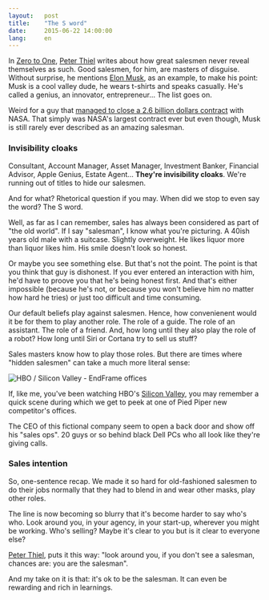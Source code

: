 ```yaml
---
layout:   post
title:    "The S word"
date:     2015-06-22 14:00:00
lang:     en
---
```


In [Zero to One](http://zerotoonebook.com), [Peter Thiel](http://en.wikipedia.org/wiki/Peter_Thiel) writes about how great salesmen never reveal themselves as such. Good salesmen, for him, are masters of disguise. Without surprise, he mentions [Elon Musk](http://en.wikipedia.org/wiki/Elon_Musk), as an example, to make his point: Musk is a cool valley dude, he wears t-shirts and speaks casually. He's called a genius, an innovator, entrepreneur... The list goes on.

Weird for a guy that [managed to close a 2.6 billion dollars contract](http://qz.com/281619/what-it-took-for-elon-musks-spacex-to-disrupt-boeing-leapfrog-nasa-and-become-a-serious-space-company/) with NASA. That simply was NASA's largest contract ever but even though, Musk is still rarely ever described as an amazing salesman.

### Invisibility cloaks

Consultant, Account Manager, Asset Manager, Investment Banker, Financial Advisor, Apple Genius, Estate Agent... **They're invisibility cloaks**. We're running out of titles to hide our salesmen.

And for what? Rhetorical question if you may. When did we stop to even say the word? The S word.

Well, as far as I can remember, sales has always been considered as part of "the old world". If I say "salesman", I know what you're picturing. A 40ish years old male with a suitcase. Slightly overweight. He likes liquor more than liquor likes him. His smile doesn't look so honest.

Or maybe you see something else. But that's not the point. The point is that you think that guy is dishonest. If you ever entered an interaction with him, he'd have to proove you that he's being honest first. And that's either impossible (because he's not, or because you won't believe him no matter how hard he tries) or just too difficult and time consuming.

Our default beliefs play against salesmen. Hence, how convenienent would it be for them to play another role. The role of a guide. The role of an assistant. The role of a friend. And, how long until they also play the role of a robot? How long until Siri or Cortana try to sell us stuff?

Sales masters know how to play those roles. But there are times where "hidden salesmen" can take a much more literal sense:

![HBO / Silicon Valley - EndFrame offices](https://dl.dropboxusercontent.com/u/7539881/blog-img/silicon-valley-hbo-endrame-offices.jpg "HBO - Silicon Valley")

If, like me, you've been watching HBO's [Silicon Valley](http://www.hbo.com/silicon-valley), you may remember a quick scene during which we get to peek at one of Pied Piper new competitor's offices.

The CEO of this fictional company seem to open a back door and show off his "sales ops". 20 guys or so behind black Dell PCs who all look like they're giving calls.

### Sales intention

So, one-sentence recap. We made it so hard for old-fashioned salesmen to do their jobs normally that they had to blend in and wear other masks, play other roles.

The line is now becoming so blurry that it's become harder to say who's who. Look around you, in your agency, in your start-up, wherever you might be working. Who's selling? Maybe it's clear to you but is it clear to everyone else?

[Peter Thiel](http://en.wikipedia.org/wiki/Peter_Thiel), puts it this way: "look around you, if you don't see a salesman, chances are: you are the salesman".

And my take on it is that: it's ok to be the salesman. It can even be rewarding and rich in learnings.










